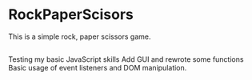 # RockPaperScisors
This is a simple rock, paper scissors game.

##
Testing my basic JavaScript skills
Add GUI and rewrote some functions
Basic usage of event listeners and DOM manipulation.